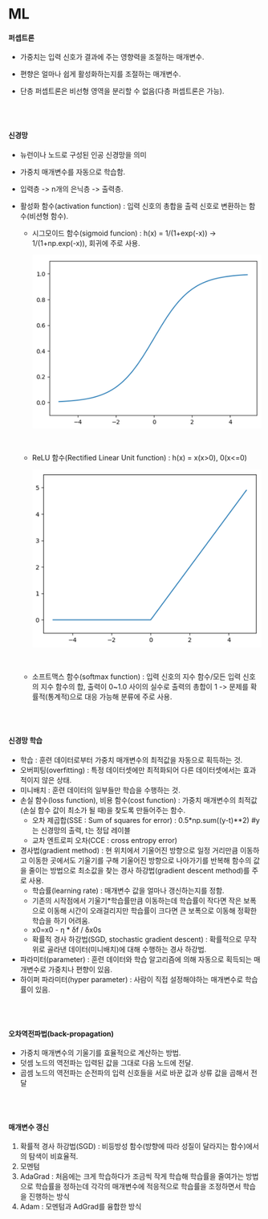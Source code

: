 # ML

#### 퍼셉트론

* 가중치는 입력 신호가 결과에 주는 영향력을 조절하는 매개변수.

* 편향은 얼마나 쉽게 활성화하는지를 조절하는 매개변수.

* 단층 퍼셉트론은 비선형 영역을 분리할 수 없음(다층 퍼셉트론은 가능).

<br>

<br>

#### 신경망

* 뉴런이나 노드로 구성된 인공 신경망을 의미

* 가중치 매개변수를 자동으로 학습함.

* 입력층 -> n개의 은닉층 -> 출력층.

* 활성화 함수(activation function) : 입력 신호의 총합을 출력 신호로 변환하는 함수(비션형 함수).
  * 시그모이드 함수(sigmoid funcion) : h(x) = 1/(1+exp(-x)) -> 1/(1+np.exp(-x)), 회귀에 주로 사용.
  
    ![sigmoid](./image/sigmoid.png)
  
    <br>
  
  * ReLU 함수(Rectified Linear Unit function) : h(x) = x(x>0), 0(x<=0)
  
    ![relu](./image/relu.png)
  
    <br>
  
  * 소프트맥스 함수(softmax function) : 입력 신호의 지수 함수/모든 입력 신호의 지수 함수의 합, 출력이 0~1.0 사이의 실수로 출력의 총합이 1 -> 문제를 확률적(통계적)으로 대응 가능해 분류에 주로 사용.

<br><br>

#### 신경망 학습

* 학습 : 훈련 데이터로부터 가중치 매개변수의 최적값을 자동으로 획득하는 것.
* 오버피팅(overfitting) : 특정 데이터셋에만 최적화되어 다른 데이터셋에서는 효과적이지 않은 상태.
* 미니배치 : 훈련 데이터의 일부들만 학습을 수행하는 것.
* 손실 함수(loss function), 비용 함수(cost function) : 가중치 매개변수의 최적값(손실 함수 값이 최소가 될 때)을 찾도록 만들어주는 함수.
  * 오차 제곱합(SSE : Sum of squares for error) : 0.5*np.sum((y-t)**2)     #y는 신경망의 출력, t는 정답 레이블
  * 교차 엔트로피 오차(CCE : cross entropy error)
* 경사법(gradient method) : 현 위치에서 기울어진 방향으로 일정 거리만큼 이동하고 이동한 곳에서도 기울기를 구해 기울어진 방향으로 나아가기를 반복해 함수의 값을 줄이는 방법으로 최소값을 찾는 경사 하강법(gradient descent method)를 주로 사용.
  * 학습률(learning rate) : 매개변수 값을 얼마나 갱신하는지를 정함.
  * 기존의 시작점에서 기울기*학습률만큼 이동하는데 학습률이 작다면 작은 보폭으로 이동해 시간이 오래걸리지만 학습률이 크다면 큰 보폭으로 이동해 정확한 학습을 하기 어려움.
  * x0=x0 - η * δf / δx0s
  * 확률적 경사 하강법(SGD, stochastic gradient descent) : 확률적으로 무작위로 골라낸 데이터(미니배치)에 대해 수행하는 경사 하강법.
* 파라미터(parameter) : 훈련 데이터와 학습 알고리즘에 의해 자동으로 획득되는 매개변수로 가중치나 편향이 있음.
* 하이퍼 파라미터(hyper parameter) : 사람이 직접 설정해야하는 매개변수로 학습률이 있음.

<br>

<br>

#### 오차역전파법(back-propagation)

* 가중치 매개변수의 기울기를 효율적으로 계산하는 방법.
* 덧셈 노드의 역전파는 입력된 값을 그대로 다음 노드에 전달.
* 곱셈 노드의 역전파는 순전파의 입력 신호들을 서로 바꾼 값과 상류 값을 곱해서 전달

<br>

<br>

#### 매개변수 갱신

1. 확률적 경사 하강법(SGD) : 비등방성 함수(방향에 따라 성질이 달라지는 함수)에서의 탐색이 비효율적.
2. 모멘텀
3. AdaGrad : 처음에는 크게 학습하다가 조금씩 작게 학습해 학습률을 줄여가는 방법으로 학습률을 정하는데 각각의 매개변수에 적응적으로 학습률을 조정하면서 학습을 진행하는 방식
4. Adam : 모멘텀과 AdGrad를 융합한 방식
